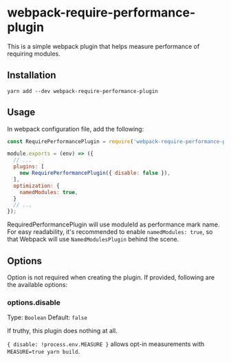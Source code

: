 # webpack-require-performance-plugin

This is a simple webpack plugin that helps measure performance of requiring modules.

## Installation

```shell
yarn add --dev webpack-require-performance-plugin
```

## Usage

In webpack configuration file, add the following:

```javascript
const RequirePerformancePlugin = require('webpack-require-performance-plugin');

module.exports = (env) => ({
  // ...
  plugins: [
    new RequirePerformancePlugin({ disable: false }),
  ],
  optimization: {
    namedModules: true,
  }
  // ...
});
```

RequiredPerformancePlugin will use moduleId as performance mark name. For easy readability, it's recommended to enable `namedModules: true`, so that Webpack will use `NamedModulesPlugin` behind the scene.

## Options

Option is not required when creating the plugin. If provided, following are the available options:

### options.disable

Type: `Boolean`
Default: `false`

If truthy, this plugin does nothing at all.

`{ disable: !process.env.MEASURE }` allows opt-in measurements with `MEASURE=true yarn build`.
